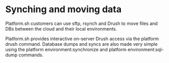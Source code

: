 # Synching and moving data 
Platform.sh customers can use sftp, rsynch and Drush to move files and DBs between the cloud and their local environments. 

Platform.sh provides interactive on-server Drush access via the platform drush command.
Database dumps and syncs are also made very simple using the 
platform environment:synchronize and platform environment:sql-dump commands.